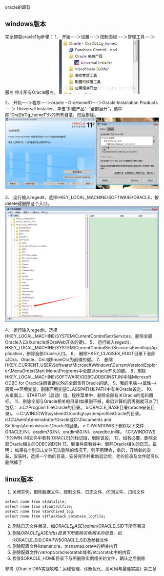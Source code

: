 oracle的卸载

## windows版本

完全卸载oracle11g步骤： 
1、 开始－-＞设置－-＞控制面板－-＞管理工具－-＞服务 停止所有Oracle服务。 
![这里写图片描述](pic/Untitled/20170801162508533.png)

2、 开始－-＞程序－-＞oracle - OraHome81－-＞Oracle Installation Products－-＞ Universal Installer，单击“卸载产品”–“全部展开”，选中除“OraDb11g_home1”外的所有目录，然后删除。 
![这里写图片描述](pic/Untitled/20170801162522706.png)

3、 运行输入regedit，选择HKEY_LOCAL_MACHINE\SOFTWARE\ORACLE，按delete键删除这个入口。 
![这里写图片描述](pic/Untitled/20170801162943635.png)

4、 运行输入regedit，选择HKEY_LOCAL_MACHINE\SYSTEM\CurrentControlSet\Services，删除全部Oracle入口(以oracle或OraWeb开头的键)。 
5、 运行输入regedit，HKEY_LOCAL_MACHINE\SYSTEM\CurrentControlSet\Services\Eventlog\Application，删除全部Oracle入口。 
6、 删除HKEY_CLASSES_ROOT目录下全部以Ora、Oracle、Orcl或EnumOra为前缀的键。 
7、 删除HKEY_CURRENT_USER\Software\Microsoft\Windows\CurrentVersion\Explorer\MenuOrder\Start Menu\Programs中全部以oracle开头的键。 
8、删除HKEY_LOCAL_MACHINE\SOFTWARE\ODBC\ODBCINST.INI中除Microsoft ODBC for Oracle注册表键以外的全部含有Oracle的键。 
9、我的电脑—>属性—>高级—>环境变量，删除环境变量CLASSPATH和PATH中有关Oracle设定。 
10、从桌面上、STARTUP（启动）组、程序菜单中，删除全部有关Oracle的组和图标。 
11、删除全部与Oracle相关的目录(如果删不掉，重启计算机后再删就可以了)包括： 
a.C:\Program file\Oracle的目录。 
b.ORACLE_BASE目录(oracle安装目录)。 
c.C:\WINDOWS\system32\config\systemprofile\Oracle的目录。 
d.C:\Users\Administrator\Oracle或C:\Documents and Settings\Administrator\Oracle的目录。 
e.C:\WINDOWS下删除以下文件ORACLE.INI、oradim73.INI、oradim80.INI、oraodbc.ini等。 
f.C:\WINDOWS下的WIN.INI文件中若有[ORACLE]的标记段，删除该段。 
12、如有必要，删除全部Oracle相关的ODBC的DSN 
13、到事件查看器中，删除Oracle相关的日志。说明： 如果有个别DLL文件无法删除的情况下，则不用理会，重启，开始新的安装，安装时，选择一个新的目录，安装完毕并重新启动后，老的目录及文件就可以删除掉了

## linux版本

1. 关闭实例，删除数据文件、控制文件、日志文件、闪回文件、归档文件

```
select name from v$datafile;
select name from v$controlfile;
select name from v$archived_log;
select name from v$flaskback_database_logfile;

```

2. 删除日志文件目录，如$ORACLE_BASE/admin/$ORACLE_SID下所有目录
3. 删除$ORACLE_BASE/dbs目录下所删除实例相关的信息，如lk$ORACLE_SID,ORAPW$ORACLE_SID及参数文件
4. 删除配置文件listener.ora、tnsnames.ora中的相关内容
5. 删除配置文件/var/opt/oracle/oratab或者/etc/oratab中的内容
6. 检查$ORACLE_HOME目录下与所删除实例相关的文件，确认之后删除

参考《Oracle DBA实战攻略：运维管理、诊断优化、高可用与最佳实践》第三章